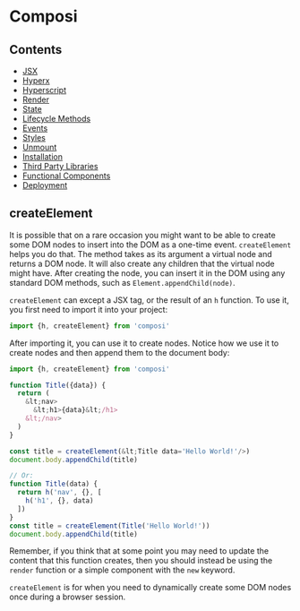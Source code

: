 Composi
=======

Contents
--------
- [JSX](./jsx.md)
- [Hyperx](./hyperx.md)
- [Hyperscript](./hyperscript.md)
- [Render](./render.md)
- [State](./state.md)
- [Lifecycle Methods](./lifecycle.md)
- [Events](./events.md)
- [Styles](./styles.md)
- [Unmount](./unmount.md)
- [Installation](../README.md)
- [Third Party Libraries](./third-party.md)
- [Functional Components](./functional-components.md)
- [Deployment](./deployment.md)

createElement
-------------

It is possible that on a rare occasion you might want to be able to create some DOM nodes to insert into the DOM as a one-time event. `createElement` helps you do that. The method takes as its argument a virtual node and returns a DOM node. It will also create any children that the virtual node might have. After creating the node, you can insert it in the DOM using any standard DOM methods, such as `Element.appendChild(node)`.

`createElement` can except a JSX tag, or the result of an `h` function. To use it, you first need to import it into your project:

```javascript
import {h, createElement} from 'composi'
```

After importing it, you can use it to create nodes. Notice how we use it to create nodes and then append them to the document body:

```javascript
import {h, createElement} from 'composi'

function Title({data}) {
  return (
    &lt;nav>
      &lt;h1>{data}&lt;/h1>
    &lt;/nav>
  )
}

const title = createElement(&lt;Title data='Hello World!'/>)
document.body.appendChild(title)

// Or:
function Title(data) {
  return h('nav', {}, [
    h('h1', {}, data)
  ])
}
const title = createElement(Title('Hello World!'))
document.body.appendChild(title)
```

Remember, if you think that at some point you may need to update the content that this function creates, then you should instead be using the `render` function or a simple component with the `new` keyword. 

`createElement` is for when you need to dynamically create some DOM nodes once during a browser session.